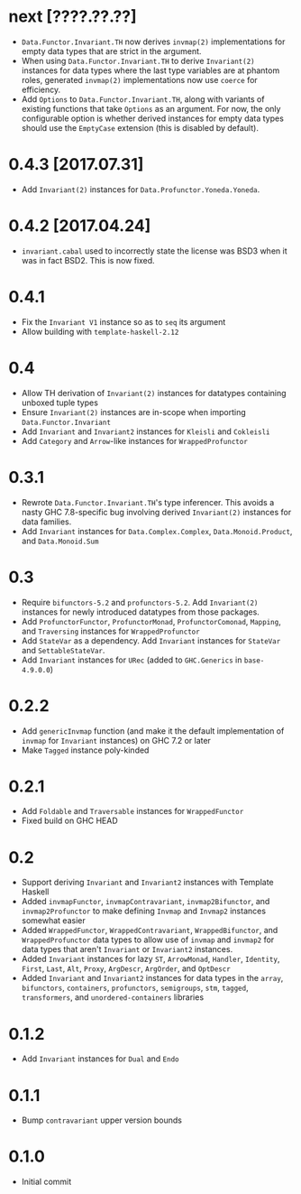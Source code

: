 # next [????.??.??]
* `Data.Functor.Invariant.TH` now derives `invmap(2)` implementations for empty
  data types that are strict in the argument.
* When using `Data.Functor.Invariant.TH` to derive `Invariant(2)` instances for
  data types where the last type variables are at phantom roles, generated
  `invmap(2)` implementations now use `coerce` for efficiency.
* Add `Options` to `Data.Functor.Invariant.TH`, along with variants of existing
  functions that take `Options` as an argument. For now, the only configurable
  option is whether derived instances for empty data types should use the
  `EmptyCase` extension (this is disabled by default).

# 0.4.3 [2017.07.31]
* Add `Invariant(2)` instances for `Data.Profunctor.Yoneda.Yoneda`.

# 0.4.2 [2017.04.24]
* `invariant.cabal` used to incorrectly state the license was BSD3 when it was
  in fact BSD2. This is now fixed.

# 0.4.1
* Fix the `Invariant V1` instance so as to `seq` its argument
* Allow building with `template-haskell-2.12`

# 0.4
* Allow TH derivation of `Invariant(2)` instances for datatypes containing
  unboxed tuple types
* Ensure `Invariant(2)` instances are in-scope when importing
  `Data.Functor.Invariant`
* Add `Invariant` and `Invariant2` instances for `Kleisli` and `Cokleisli`
* Add `Category` and `Arrow`-like instances for `WrappedProfunctor`

# 0.3.1
* Rewrote `Data.Functor.Invariant.TH`'s type inferencer. This avoids a nasty
  GHC 7.8-specific bug involving derived `Invariant(2)` instances for data
  families.
* Add `Invariant` instances for `Data.Complex.Complex`, `Data.Monoid.Product`,
  and `Data.Monoid.Sum`

# 0.3
* Require `bifunctors-5.2` and `profunctors-5.2`. Add `Invariant(2)` instances
  for newly introduced datatypes from those packages.
* Add `ProfunctorFunctor`, `ProfunctorMonad`, `ProfunctorComonad`, `Mapping`,
  and `Traversing` instances for `WrappedProfunctor`
* Add `StateVar` as a dependency. Add `Invariant` instances for `StateVar` and
  `SettableStateVar`.
* Add `Invariant` instances for `URec` (added to `GHC.Generics` in
  `base-4.9.0.0`)

# 0.2.2
* Add `genericInvmap` function (and make it the default implementation of
  `invmap` for `Invariant` instances) on GHC 7.2 or later
* Make `Tagged` instance poly-kinded

# 0.2.1
* Add `Foldable` and `Traversable` instances for `WrappedFunctor`
* Fixed build on GHC HEAD

# 0.2
* Support deriving `Invariant` and `Invariant2` instances with Template Haskell
* Added `invmapFunctor`, `invmapContravariant`, `invmap2Bifunctor`, and
  `invmap2Profunctor` to make defining `Invmap` and `Invmap2` instances
  somewhat easier
* Added `WrappedFunctor`, `WrappedContravariant`, `WrappedBifunctor`, and
  `WrappedProfunctor` data types to allow use of `invmap` and `invmap2` for
  data types that aren't `Invariant` or `Invariant2` instances.
* Added `Invariant` instances for lazy `ST`, `ArrowMonad`, `Handler`,
  `Identity`, `First`, `Last`, `Alt`, `Proxy`, `ArgDescr`, `ArgOrder`, and
  `OptDescr`
* Added `Invariant` and `Invariant2` instances for data types in the `array`,
  `bifunctors`, `containers`, `profunctors`, `semigroups`, `stm`, `tagged`,
  `transformers`, and `unordered-containers` libraries

# 0.1.2
* Add `Invariant` instances for `Dual` and `Endo`

# 0.1.1
* Bump `contravariant` upper version bounds

# 0.1.0
* Initial commit
